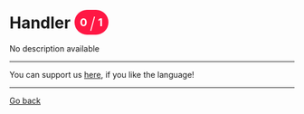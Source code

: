# Handler <span style="background-color: #FF1744; color: #FFFFFF; padding: 10px; border-radius: 100px; font-size: 19.2px; vertical-align: top;">0 <span style="font-size: 28.799999999999997px; vertical-align: middle; font-weight: 300;">/</span> 1</span>
No description available

_____
You can support us [here](https://www.buymeacoffee.com/hurx), if you like the language!
_____
[Go back](../readme.md#1)